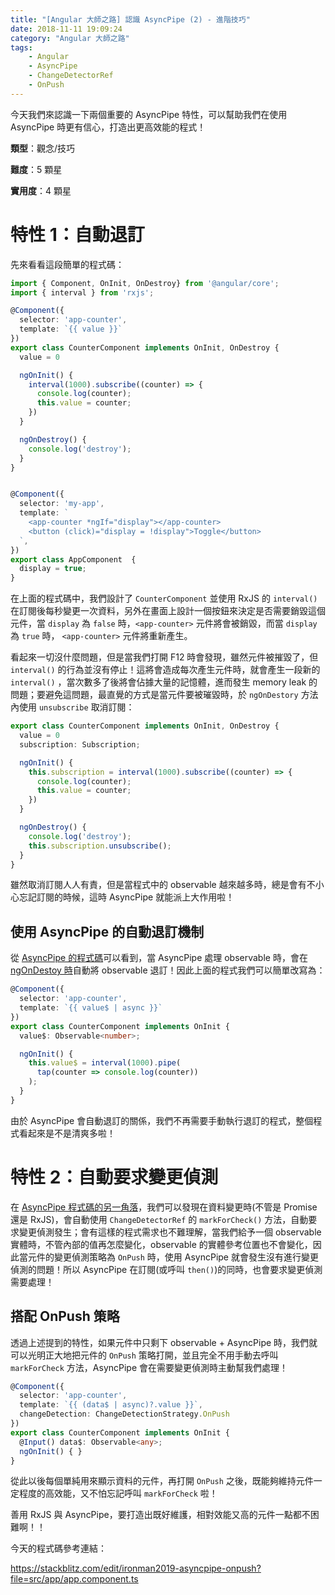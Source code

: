 ```yaml
---
title: "[Angular 大師之路] 認識 AsyncPipe (2) - 進階技巧"
date: 2018-11-11 19:09:24
category: "Angular 大師之路"
tags:
	- Angular
	- AsyncPipe
	- ChangeDetectorRef
	- OnPush
---
```


今天我們來認識一下兩個重要的 AsyncPipe 特性，可以幫助我們在使用 AsyncPipe 時更有信心，打造出更高效能的程式！

<!-- more -->

**類型**：觀念/技巧

**難度**：5 顆星

**實用度**：4 顆星

# 特性 1：自動退訂

先來看看這段簡單的程式碼：

```typescript
import { Component, OnInit, OnDestroy} from '@angular/core';
import { interval } from 'rxjs';

@Component({
  selector: 'app-counter',
  template: `{{ value }}`
})
export class CounterComponent implements OnInit, OnDestroy {
  value = 0

  ngOnInit() {
    interval(1000).subscribe((counter) => {
      console.log(counter);
      this.value = counter;
    })
  }

  ngOnDestroy() {
    console.log('destroy');
  }
}


@Component({
  selector: 'my-app',
  template: `
    <app-counter *ngIf="display"></app-counter>
    <button (click)="display = !display">Toggle</button>
  `,
})
export class AppComponent  {
  display = true;
}
```

在上面的程式碼中，我們設計了 `CounterComponent` 並使用 RxJS 的 `interval()` 在訂閱後每秒變更一次資料，另外在畫面上設計一個按鈕來決定是否需要銷毀這個元件，當 `display` 為 `false` 時，`<app-counter>` 元件將會被銷毀，而當 `display` 為 `true` 時， `<app-counter>` 元件將重新產生。

看起來一切沒什麼問題，但是當我們打開 F12 時會發現，雖然元件被摧毀了，但 `interval()` 的行為並沒有停止！這將會造成每次產生元件時，就會產生一段新的 `interval()` ，當次數多了後將會佔據大量的記憶體，進而發生 memory leak 的問題；要避免這問題，最直覺的方式是當元件要被璀毀時，於 `ngOnDestory` 方法內使用 `unsubscribe` 取消訂閱：

```typescript
export class CounterComponent implements OnInit, OnDestroy {
  value = 0
  subscription: Subscription;

  ngOnInit() {
    this.subscription = interval(1000).subscribe((counter) => {
      console.log(counter);
      this.value = counter;
    })
  }

  ngOnDestroy() {
    console.log('destroy');
    this.subscription.unsubscribe();
  }
}
```

雖然取消訂閱人人有責，但是當程式中的 observable 越來越多時，總是會有不小心忘記訂閱的時候，這時 AsyncPipe 就能派上大作用啦！

## 使用 AsyncPipe 的自動退訂機制

從 [AsyncPipe 的程式碼](https://github.com/angular/angular/blob/7.0.x/packages/common/src/pipes/async_pipe.ts#L25)可以看到，當 AsyncPipe 處理 observable 時，會在 [ngOnDestoy 時](https://github.com/angular/angular/blob/7.0.x/packages/common/src/pipes/async_pipe.ts#L81-L85)自動將 observable 退訂！因此上面的程式我們可以簡單改寫為：

```typescript
@Component({
  selector: 'app-counter',
  template: `{{ value$ | async }}`
})
export class CounterComponent implements OnInit {
  value$: Observable<number>;

  ngOnInit() {
    this.value$ = interval(1000).pipe(
      tap(counter => console.log(counter))
    );
  }
}
```

由於 AsyncPipe 會自動退訂的關係，我們不再需要手動執行退訂的程式，整個程式看起來是不是清爽多啦！

# 特性 2：自動要求變更偵測

在 [AsyncPipe 程式碼的另一角落](https://github.com/angular/angular/blob/7.0.x/packages/common/src/pipes/async_pipe.ts#L143)，我們可以發現在資料變更時(不管是 Promise 還是 RxJS)，會自動使用 `ChangeDetectorRef` 的 `markForCheck()` 方法，自動要求變更偵測發生；會有這樣的程式需求也不難理解，當我們給予一個 observable 實體時，不管內部的值再怎麼變化，observable 的實體參考位置也不會變化，因此當元件的變更偵測策略為 `OnPush` 時，使用 AsyncPipe 就會發生沒有進行變更偵測的問題！所以 AsyncPipe 在訂閱(或呼叫 `then()`)的同時，也會要求變更偵測需要處理！

## 搭配 OnPush 策略

透過上述提到的特性，如果元件中只剩下 observable + AsyncPipe 時，我們就可以光明正大地把元件的 `OnPush` 策略打開，並且完全不用手動去呼叫 `markForCheck` 方法，AsyncPipe 會在需要變更偵測時主動幫我們處理！

```typescript
@Component({
  selector: 'app-counter',
  template: `{{ (data$ | async)?.value }}`,
  changeDetection: ChangeDetectionStrategy.OnPush
})
export class CounterComponent implements OnInit {
  @Input() data$: Observable<any>;
  ngOnInit() { }
}
```

從此以後每個單純用來顯示資料的元件，再打開 `OnPush` 之後，既能夠維持元件一定程度的高效能，又不怕忘記呼叫 `markForCheck` 啦！

善用 RxJS 與 AsyncPipe，要打造出既好維護，相對效能又高的元件一點都不困難啊！！

今天的程式碼參考連結：

https://stackblitz.com/edit/ironman2019-asyncpipe-onpush?file=src/app/app.component.ts